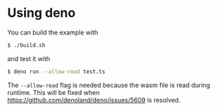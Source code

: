 # Using deno

You can build the example with

```sh
$ ./build.sh
```

and test it with

```sh
$ deno run --allow-read test.ts
```

The `--allow-read` flag is needed because the wasm file is read during runtime.
This will be fixed when https://github.com/denoland/deno/issues/5609 is resolved.
